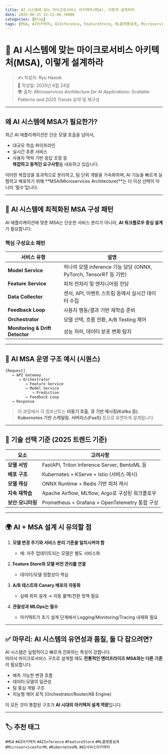 ```yaml
---
title: AI 시스템에 맞는 마이크로서비스 아키텍처(MSA), 이렇게 설계하라
date: 2025-06-25 22:21:00 +0900
categories: [Blog]
tags: [MSA, AI아키텍처, AIInference, FeatureStore, ML플랫폼설계, MicroservicesForML, KubernetesML, AI서비스아키텍처]
---
```


# 🤖 AI 시스템에 맞는 마이크로서비스 아키텍처(MSA), 이렇게 설계하라

> ✍️ 작성자: Ryu Haesik  
> 📅 작성일: 2025년 6월 24일  
> 📚 출처: *Microservices Architecture for AI Applications: Scalable Patterns and 2025 Trends* 요약 및 재구성

---

## 왜 AI 시스템에 MSA가 필요한가?

최근 AI 애플리케이션은 단순 모델 호출을 넘어서,  
- 대규모 학습 파이프라인  
- 실시간 추론 서비스  
- 사용자 맥락 기반 응답 조정 등  
**복잡하고 동적인 요구사항**을 내포하고 있습니다.

이러한 복잡성을 효과적으로 분리하고, 팀 단위 개발을 가속화하며, AI 기능을 빠르게 실험하고 배포하기 위해 **MSA(Microservices Architecture)**는 더 이상 선택이 아니라 ‘필수’입니다.

---

## 📐 AI 시스템에 최적화된 MSA 구성 패턴

AI 애플리케이션에 맞춘 MSA는 단순한 서비스 분리가 아니라, **AI 워크플로우 중심 설계**가 필요합니다.

### 핵심 구성요소 패턴

| 서비스 유형 | 설명 |
|-------------|------|
| **Model Service** | 하나의 모델 inference 기능 담당 (ONNX, PyTorch, TensorRT 등 기반) |
| **Feature Service** | 피처 전처리 및 엔지니어링 전담 |
| **Data Collector** | 센서, API, 이벤트 스트림 등에서 실시간 데이터 수집 |
| **Feedback Loop** | 사용자 행동/결과 기반 재학습 준비 |
| **Orchestrator** | 모델 선택, 흐름 전환, A/B Testing 제어 |
| **Monitoring & Drift Detector** | 성능 저하, 데이터 분포 변화 탐지 |

---

## 🔄 AI MSA 운영 구조 예시 (시퀀스)

```
[Request] 
   → API Gateway  
      → Orchestrator  
         → Feature Service  
         → Model Service  
            → Prediction  
         → Feedback Loop  
   → Response
```

> 이 과정에서 각 컴포넌트는 **비동기 호출**, **큐 기반 메시징(Kafka 등)**, **Kubernetes 기반 스케일링**, **서버리스(FaaS)** 등으로 유연하게 설계됩니다.

---

## 🧠 기술 선택 기준 (2025 트렌드 기준)

| 요소 | 고려사항 |
|------|-----------|
| **모델 서빙** | FastAPI, Triton Inference Server, BentoML 등 |
| **배포 구조** | Kubernetes + KServe + Istio (서비스 메시) |
| **모델 캐싱** | ONNX Runtime + Redis 기반 피처 캐시 |
| **지속 재학습** | Apache Airflow, MLflow, Argo로 구성된 워크플로우 |
| **보안·모니터링** | Prometheus + Grafana + OpenTelemetry 통합 구성 |

---

## 🌍 AI + MSA 설계 시 유의할 점

1. **모델 변경 주기와 서비스 분리 기준을 일치시켜야 함**  
   - 예: 자주 업데이트되는 모델은 별도 서비스화

2. **Feature Store와 모델 버전 관리를 연결**  
   - 데이터/모델 정합성이 핵심

3. **A/B 테스트와 Canary 배포의 자동화**  
   - 실패 회피 설계 → 자동 롤백/전환 정책 필요

4. **관찰성과 MLOps는 필수**  
   - 아키텍트가 초기 설계 단계에서 Logging/Monitoring/Tracing 내재화 필요

---

## ✅ 마무리: AI 시스템의 유연성과 품질, 둘 다 잡으려면?

AI 시스템은 실험적이고 빠르게 진화하는 특성이 강합니다.  
따라서 마이크로서비스 구조로 설계할 때도 **전통적인 엔터프라이즈 MSA와는 다른 기준**이 필요합니다.

- 예측 가능한 변경 흐름  
- 데이터·모델의 일관성  
- 팀 중심 개발 구조  
- 지능형 제어 로직 (Orchestrator/Router/AB Engine)

이 모든 것이 통합된 구조가 **AI 시대의 아키텍처 설계 역량**입니다.

---

## 🏷️ 추천 태그

`#MSA` `#AI아키텍처` `#AIInference` `#FeatureStore` `#ML플랫폼설계`  
`#MicroservicesForML` `#KubernetesML` `#AI서비스아키텍처`

